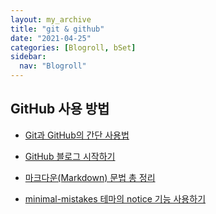 ```yaml
---
layout: my_archive
title: "git & github"
date: "2021-04-25"
categories: [Blogroll, bSet]
sidebar:
  nav: "Blogroll"
---
```


## GitHub 사용 방법

- [Git과 GitHub의 간단 사용법](https://moon9342.github.io/git-github.html)

- [GitHub 블로그 시작하기](https://honbabzone.com/jekyll/start-gitHubBlog/)

- [마크다운(Markdown) 문법 총 정리](https://ansohxxn.github.io/blog/markdown/)
- [minimal-mistakes 테마의 notice 기능 사용하기](https://ansohxxn.github.io/blog/notice/)
